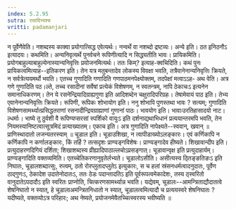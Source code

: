 ```yaml
---
index: 5.2.95
sutra: रसादिभ्यश्च
vritti: padamanjari
---
```


 न पूर्वेणैवेति। नशब्दस्य काक्वा प्रयोगात्सिद्ध एवेत्यर्थः। नन्वर्थे वा नशब्दो द्रष्टव्यः। अन्ये इति। ठत इनिठनौऽ इत्यादयः। कथमिति। अन्यनिवृत्यर्थे पुनर्वचने रूपिणीत्यादि न सिद्ध्यतीति भावः। प्रायिकमिति। प्रयोगबाहुल्याबाहुल्येनास्यान्यनिवृत्तिः प्रयोजनमित्यर्थः। ततः किम्? इत्याह-क्वचिदिति। कथं पुनः प्रायिकत्वमित्याह--इतिकरण इति। तेन यत्र मतुबन्तादेव लोकस्य विवक्षा भवति, तत्रैवानेनान्यनिवृत्तिः क्रियते, न सर्वत्रेत्ययमर्थो भवति। एतच्च गुणादिति गणादिति गणपाठमनपेक्ष्योक्तम्, तदपेक्षां मत्वाऽऽह- अथ वेति। अत्र गणे गुणादिति पठ।ल्ते, तच्च रसादीनां सर्वेषां प्रत्येकं विशेषणम्, न स्वतन्त्रम्, नापि ठेकाचःऽ इत्यनेन समानाधिकरणम्। तेन ये रसनेन्द्रियादिग्राह्यगुणा इति आदिशब्देन चक्षुरादिपरिग्रहः। तेषामेवायं पाठ इति। तेभ्य एवानेनान्यनिवृत्तिः क्रियते। रूपिणी, रूपिकः शोभायोग इति। ननु शोभापि पुणस्तथा भावः ? सत्यम्; गुणादिति विशेषणसामर्थ्यात्प्रसिद्धतराणां रसनादीन्द्रियग्राह्याणां गुणानां पाठः। भावयोग इति। भावाःउरतिहासादयो नाट।ल्धर्माः। भाष्ये तु ठुर्वशी वै रूपिण्यप्सरसां स्पर्शिको वायुःऽ इति दर्शनाद्यथाभिधानं प्रत्ययान्तरमपि भवति, तेन नियमस्यानिष्टत्वात्सूत्रमिदं प्रत्याख्यातम्। एकाच इति। अत्र गुणादिति नापेक्ष्यते--स्ववान्, खवान् ॥ प्राणिस्थादातो लजन्यतरस्याम् ॥ चूडाल इति। चूडाउशिखा, न त्वापीडाख्योऽलङ्कारः। एवं कर्णिकापि न कर्णिकापि न कर्णालङ्कारः, किं तर्हि ? तत्सदृशः प्राण्यङ्गविशेषः। प्राण्यङ्गादेव हीष्यते। शिखावान्दीप इति। प्रत्युदाहरणदिगियं दर्शिता; शिखाशब्दस्य व्रीह्यादिपाठाल्लचोऽप्रसङ्गात्। चूडावान्वृक्ष इति प्रत्युदाहार्यम्। प्राण्यङ्गादिति वक्तव्यमिति। एतच्चेतिकरणानुवृतेर्लभ्यते। चूडालोऽसीति। असीत्यस्य ठ्तिङ्ङतिङःऽ इति निघातः, चूडालशब्दात्सुः, रुत्वम्, ठतो रोरप्लुतादप्लुतेऽ इत्युकारः, स च हलां स्रंसनधर्मत्वादनुदातः, पूर्वेण ठाद्गुणःऽ, ठेकादेश उदातेनोदातःऽ, ततः ठेडः पदान्तादतिऽ इति पूर्वरूपत्वमेकादेशः, तस्य ठ्स्वरितो वानुदातेऽपदादौऽ इति स्वरितः प्राप्नोति, चित्करणसामर्थ्यान्न भवति। यद्येवम्, चूडालः--आमन्त्रिताद्यौदातत्वे शेषनिघातो न स्यात्, हे चूडालाअमन्त्रितनिधातो न स्यात्, चूडालत्वमित्यादौ च प्रत्ययस्वरे शेषनिघातः ? यदीष्यते, वक्तव्योऽत्र परिहारः; अथ नेष्यते, प्रयोजनमेवैतच्चित्स्वरस्य भवीष्यति ॥